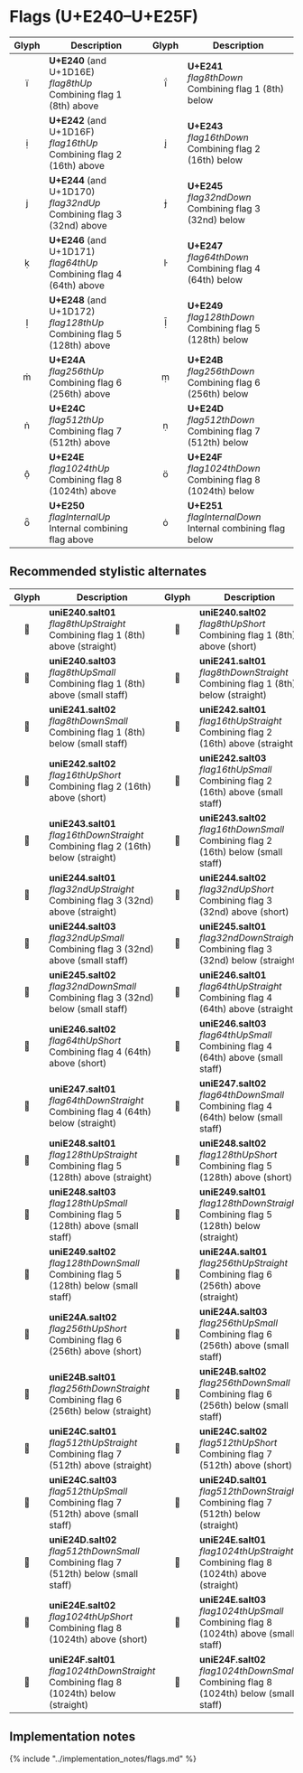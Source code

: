 Flags (U+E240–U+E25F)
=====================

| **Glyph** | **Description** | **Glyph** | **Description**
| :-------: | --------------- | :-------: | ---------------
|<span class="bravura_large">&#xe240;</span> | **U+E240** (and U+1D16E)<br/>*flag8thUp*<br/>Combining flag 1 (8th) above | <span class="bravura_large">&#xe241;</span> | **U+E241**<br/>*flag8thDown*<br/>Combining flag 1 (8th) below
|<span class="bravura_large">&#xe242;</span> | **U+E242** (and U+1D16F)<br/>*flag16thUp*<br/>Combining flag 2 (16th) above | <span class="bravura_large">&#xe243;</span> | **U+E243**<br/>*flag16thDown*<br/>Combining flag 2 (16th) below
|<span class="bravura_large">&#xe244;</span> | **U+E244** (and U+1D170)<br/>*flag32ndUp*<br/>Combining flag 3 (32nd) above | <span class="bravura_large">&#xe245;</span> | **U+E245**<br/>*flag32ndDown*<br/>Combining flag 3 (32nd) below
|<span class="bravura_large">&#xe246;</span> | **U+E246** (and U+1D171)<br/>*flag64thUp*<br/>Combining flag 4 (64th) above | <span class="bravura_large">&#xe247;</span> | **U+E247**<br/>*flag64thDown*<br/>Combining flag 4 (64th) below
|<span class="bravura_large">&#xe248;</span> | **U+E248** (and U+1D172)<br/>*flag128thUp*<br/>Combining flag 5 (128th) above | <span class="bravura_large">&#xe249;</span> | **U+E249**<br/>*flag128thDown*<br/>Combining flag 5 (128th) below
|<span class="bravura_large">&#xe24a;</span> | **U+E24A**<br/>*flag256thUp*<br/>Combining flag 6 (256th) above | <span class="bravura_large">&#xe24b;</span> | **U+E24B**<br/>*flag256thDown*<br/>Combining flag 6 (256th) below
|<span class="bravura_large">&#xe24c;</span> | **U+E24C**<br/>*flag512thUp*<br/>Combining flag 7 (512th) above | <span class="bravura_large">&#xe24d;</span> | **U+E24D**<br/>*flag512thDown*<br/>Combining flag 7 (512th) below
|<span class="bravura_large">&#xe24e;</span> | **U+E24E**<br/>*flag1024thUp*<br/>Combining flag 8 (1024th) above | <span class="bravura_large">&#xe24f;</span> | **U+E24F**<br/>*flag1024thDown*<br/>Combining flag 8 (1024th) below
|<span class="bravura_large">&#xe250;</span> | **U+E250**<br/>*flagInternalUp*<br/>Internal combining flag above | <span class="bravura_large">&#xe251;</span> | **U+E251**<br/>*flagInternalDown*<br/>Internal combining flag below

Recommended stylistic alternates
--------------------------------
| **Glyph** | **Description** | **Glyph** | **Description**
| :-------: | --------------- | :-------: | ---------------
|<span class="bravura_large">&#xf40f;</span> | **uniE240.salt01**<br/>*flag8thUpStraight*<br/>Combining flag 1 (8th) above (straight) | <span class="bravura_large">&#xf410;</span> | **uniE240.salt02**<br/>*flag8thUpShort*<br/>Combining flag 1 (8th) above (short)
|<span class="bravura_large">&#xf48b;</span> | **uniE240.salt03**<br/>*flag8thUpSmall*<br/>Combining flag 1 (8th) above (small staff) | <span class="bravura_large">&#xf411;</span> | **uniE241.salt01**<br/>*flag8thDownStraight*<br/>Combining flag 1 (8th) below (straight)
|<span class="bravura_large">&#xf48c;</span> | **uniE241.salt02**<br/>*flag8thDownSmall*<br/>Combining flag 1 (8th) below (small staff) | <span class="bravura_large">&#xf412;</span> | **uniE242.salt01**<br/>*flag16thUpStraight*<br/>Combining flag 2 (16th) above (straight)
|<span class="bravura_large">&#xf413;</span> | **uniE242.salt02**<br/>*flag16thUpShort*<br/>Combining flag 2 (16th) above (short) | <span class="bravura_large">&#xf48d;</span> | **uniE242.salt03**<br/>*flag16thUpSmall*<br/>Combining flag 2 (16th) above (small staff)
|<span class="bravura_large">&#xf414;</span> | **uniE243.salt01**<br/>*flag16thDownStraight*<br/>Combining flag 2 (16th) below (straight) | <span class="bravura_large">&#xf48e;</span> | **uniE243.salt02**<br/>*flag16thDownSmall*<br/>Combining flag 2 (16th) below (small staff)
|<span class="bravura_large">&#xf415;</span> | **uniE244.salt01**<br/>*flag32ndUpStraight*<br/>Combining flag 3 (32nd) above (straight) | <span class="bravura_large">&#xf416;</span> | **uniE244.salt02**<br/>*flag32ndUpShort*<br/>Combining flag 3 (32nd) above (short)
|<span class="bravura_large">&#xf48f;</span> | **uniE244.salt03**<br/>*flag32ndUpSmall*<br/>Combining flag 3 (32nd) above (small staff) | <span class="bravura_large">&#xf417;</span> | **uniE245.salt01**<br/>*flag32ndDownStraight*<br/>Combining flag 3 (32nd) below (straight)
|<span class="bravura_large">&#xf490;</span> | **uniE245.salt02**<br/>*flag32ndDownSmall*<br/>Combining flag 3 (32nd) below (small staff) | <span class="bravura_large">&#xf418;</span> | **uniE246.salt01**<br/>*flag64thUpStraight*<br/>Combining flag 4 (64th) above (straight)
|<span class="bravura_large">&#xf419;</span> | **uniE246.salt02**<br/>*flag64thUpShort*<br/>Combining flag 4 (64th) above (short) | <span class="bravura_large">&#xf491;</span> | **uniE246.salt03**<br/>*flag64thUpSmall*<br/>Combining flag 4 (64th) above (small staff)
|<span class="bravura_large">&#xf41a;</span> | **uniE247.salt01**<br/>*flag64thDownStraight*<br/>Combining flag 4 (64th) below (straight) | <span class="bravura_large">&#xf492;</span> | **uniE247.salt02**<br/>*flag64thDownSmall*<br/>Combining flag 4 (64th) below (small staff)
|<span class="bravura_large">&#xf41b;</span> | **uniE248.salt01**<br/>*flag128thUpStraight*<br/>Combining flag 5 (128th) above (straight) | <span class="bravura_large">&#xf41c;</span> | **uniE248.salt02**<br/>*flag128thUpShort*<br/>Combining flag 5 (128th) above (short)
|<span class="bravura_large">&#xf493;</span> | **uniE248.salt03**<br/>*flag128thUpSmall*<br/>Combining flag 5 (128th) above (small staff) | <span class="bravura_large">&#xf41d;</span> | **uniE249.salt01**<br/>*flag128thDownStraight*<br/>Combining flag 5 (128th) below (straight)
|<span class="bravura_large">&#xf494;</span> | **uniE249.salt02**<br/>*flag128thDownSmall*<br/>Combining flag 5 (128th) below (small staff) | <span class="bravura_large">&#xf41e;</span> | **uniE24A.salt01**<br/>*flag256thUpStraight*<br/>Combining flag 6 (256th) above (straight)
|<span class="bravura_large">&#xf41f;</span> | **uniE24A.salt02**<br/>*flag256thUpShort*<br/>Combining flag 6 (256th) above (short) | <span class="bravura_large">&#xf495;</span> | **uniE24A.salt03**<br/>*flag256thUpSmall*<br/>Combining flag 6 (256th) above (small staff)
|<span class="bravura_large">&#xf420;</span> | **uniE24B.salt01**<br/>*flag256thDownStraight*<br/>Combining flag 6 (256th) below (straight) | <span class="bravura_large">&#xf496;</span> | **uniE24B.salt02**<br/>*flag256thDownSmall*<br/>Combining flag 6 (256th) below (small staff)
|<span class="bravura_large">&#xf421;</span> | **uniE24C.salt01**<br/>*flag512thUpStraight*<br/>Combining flag 7 (512th) above (straight) | <span class="bravura_large">&#xf422;</span> | **uniE24C.salt02**<br/>*flag512thUpShort*<br/>Combining flag 7 (512th) above (short)
|<span class="bravura_large">&#xf497;</span> | **uniE24C.salt03**<br/>*flag512thUpSmall*<br/>Combining flag 7 (512th) above (small staff) | <span class="bravura_large">&#xf423;</span> | **uniE24D.salt01**<br/>*flag512thDownStraight*<br/>Combining flag 7 (512th) below (straight)
|<span class="bravura_large">&#xf498;</span> | **uniE24D.salt02**<br/>*flag512thDownSmall*<br/>Combining flag 7 (512th) below (small staff) | <span class="bravura_large">&#xf424;</span> | **uniE24E.salt01**<br/>*flag1024thUpStraight*<br/>Combining flag 8 (1024th) above (straight)
|<span class="bravura_large">&#xf425;</span> | **uniE24E.salt02**<br/>*flag1024thUpShort*<br/>Combining flag 8 (1024th) above (short) | <span class="bravura_large">&#xf499;</span> | **uniE24E.salt03**<br/>*flag1024thUpSmall*<br/>Combining flag 8 (1024th) above (small staff)
|<span class="bravura_large">&#xf426;</span> | **uniE24F.salt01**<br/>*flag1024thDownStraight*<br/>Combining flag 8 (1024th) below (straight) | <span class="bravura_large">&#xf49a;</span> | **uniE24F.salt02**<br/>*flag1024thDownSmall*<br/>Combining flag 8 (1024th) below (small staff)

Implementation notes
---------------------

{% include "../implementation_notes/flags.md" %}